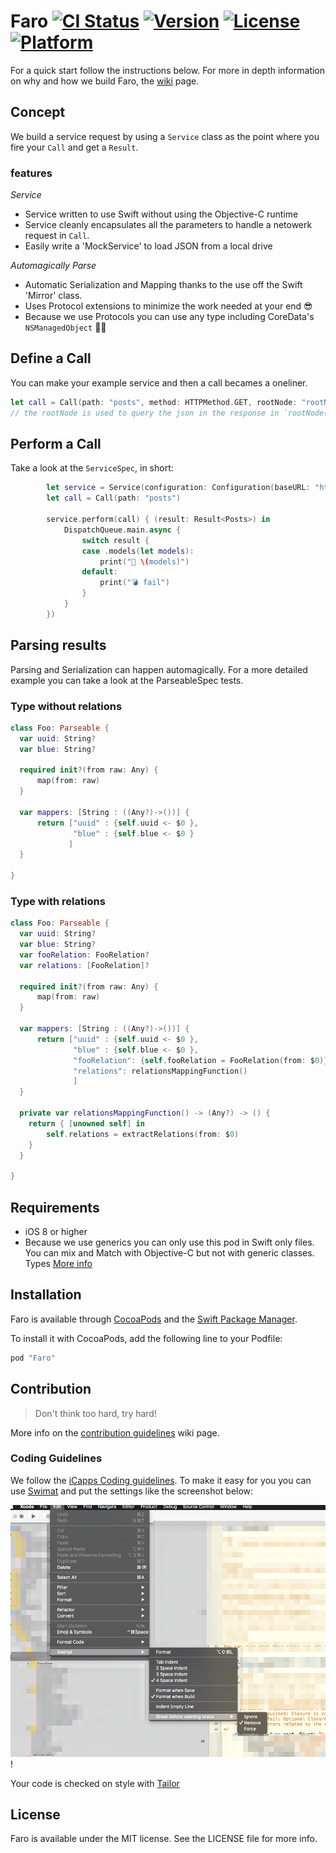 Faro
[![CI Status](http://img.shields.io/travis/icapps/ios-faro.svg?style=flat)](https://travis-ci.org/icapps/ios-faro) [![Version](https://img.shields.io/cocoapods/v/Faro.svg?style=flat)](http://cocoapods.org/pods/Faro) [![License](https://img.shields.io/cocoapods/l/Faro.svg?style=flat)](http://cocoapods.org/pods/Faro) [![Platform](https://img.shields.io/cocoapods/p/Faro.svg?style=flat)](http://cocoapods.org/pods/Faro)
======

For a quick start follow the instructions below. For more in depth information on why and how we build Faro, the [wiki](https://github.com/icapps/ios-faro/wiki) page.

## Concept
We build a service request by using a `Service` class as the point where you fire your `Call` and get a `Result`.

### features

*Service*
* Service written to use Swift without using the Objective-C runtime
* Service cleanly encapsulates all the parameters to handle a netowerk request in `Call`.
* Easily write a 'MockService' to load JSON from a local drive

*Automagically Parse*
* Automatic Serialization and Mapping thanks to the use off the Swift 'Mirror' class.
* Uses Protocol extensions to minimize the work needed at your end 😎
* Because we use Protocols you can use any type including CoreData's `NSManagedObject` 💪🏼

## Define a Call

You can make your example service and then a call becames a oneliner.
```Swift
let call = Call(path: "posts", method: HTTPMethod.GET, rootNode: "rootNode")
// the rootNode is used to query the json in the response in `rootNode(from json:)`
```
## Perform a Call

Take a look at the `ServiceSpec`, in short:
```swift
        let service = Service(configuration: Configuration(baseURL: "http://jsonplaceholder.typicode.com")
        let call = Call(path: "posts")

        service.perform(call) { (result: Result<Posts>) in
            DispatchQueue.main.async {
                switch result {
                case .models(let models):
                    print("🎉 \(models)")
                default:
                    print("💣 fail")
                }
            }
        })
```
## Parsing results

Parsing and Serialization can happen automagically. For a more detailed example you can take a look at the ParseableSpec tests.

### Type without relations

```swift
class Foo: Parseable {
  var uuid: String?
  var blue: String?

  required init?(from raw: Any) {
      map(from: raw)
  }

  var mappers: [String : ((Any?)->())] {
      return ["uuid" : {self.uuid <- $0 },
              "blue" : {self.blue <- $0 }
             ]
  }

}
```

### Type with relations
```swift
class Foo: Parseable {
  var uuid: String?
  var blue: String?
  var fooRelation: FooRelation?
  var relations: [FooRelation]?

  required init?(from raw: Any) {
      map(from: raw)
  }

  var mappers: [String : ((Any?)->())] {
      return ["uuid" : {self.uuid <- $0 },
              "blue" : {self.blue <- $0 },
              "fooRelation": {self.fooRelation = FooRelation(from: $0)},
              "relations": relationsMappingFunction()
              ]
  }

  private var relationsMappingFunction() -> (Any?) -> () {
    return { [unowned self] in
        self.relations = extractRelations(from: $0)
    }
  }

}
```

## Requirements

- iOS 8 or higher
- Because we use generics you can only use this pod in Swift only files. You can mix and Match with Objective-C but not with generic classes.  Types [More info](https://developer.apple.com/library/ios/documentation/Swift/Conceptual/BuildingCocoaApps/InteractingWithObjective-CAPIs.html#//apple_ref/doc/uid/TP40014216-CH4-ID53)

## Installation

Faro is available through [CocoaPods](http://cocoapods.org) and the [Swift Package Manager](https://swift.org/package-manager/).

To install it with CocoaPods, add the following line to your Podfile:

```ruby
pod "Faro"
```

## Contribution

> Don't think too hard, try hard!

More info on the [contribution guidelines](https://github.com/icapps/ios-faro/wiki/Contribution) wiki page.

### Coding Guidelines

We follow the [iCapps Coding guidelines](https://github.com/icapps/coding-guidelines/tree/master/iOS/Swift). To make it easy for you you can use [Swimat](https://github.com/Jintin/Swimat) and put the settings like the screenshot below:

![fit](DocumentationImages/SwimatSettings.png)!

Your code is checked on style with [Tailor](https://github.com/sleekbyte/tailor)

## License

Faro is available under the MIT license. See the LICENSE file for more info.
